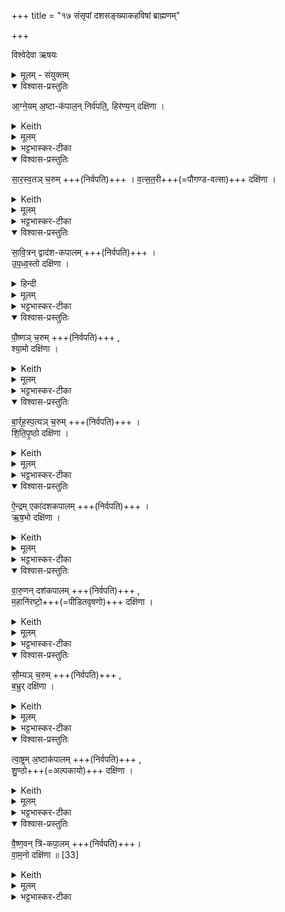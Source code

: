 +++
title = "१७ संसृपां दशसङ्ख्याकहविषां ब्राह्मणम्"

+++

विश्वेदेवा ऋषयः

<details><summary>मूलम् - संयुक्तम्</summary>

आ॒ग्ने॒यम॒ष्टाक॑पाल॒न्निर्व॑पति॒ हिर॑ण्य॒न्दक्षि॑णा सारस्व॒तञ्च॒रुव्ँव॑त्सत॒री दक्षि॑णा सावि॒त्रन्द्वाद॑शकपालमुपध्व॒स्तो दक्षि॑णा पौ॒ष्णञ्च॒रुँ श्या॒मो दक्षि॑णा बार्हस्प॒त्यञ्च॒रुँ शि॑तिपृ॒ष्ठो दक्षि॑णै॒न्द्रमेका॑दशकपालमृष॒भो दक्षि॑णा वारु॒णन्दश॑कपालम्म॒हानि॑रष्टो॒ दक्षि॑णा सौ॒म्यञ्च॒रुम्ब॒भ्रुर्दक्षि॑णा त्वा॒ष्ट्रम॒ष्टाक॑पालँ शु॒ण्ठो दक्षि॑णा वैष्ण॒वन्त्रि॑कपा॒लव्ँवा॑म॒नो दक्षि॑णा ॥
</details>
<details open><summary>विश्वास-प्रस्तुतिः</summary>

आ॒ग्ने॒यम् अ॒ष्टा-क॑पाल॒न् निर्व॑पति॒, 
हिर॑ण्य॒न् दक्षि॑णा ।
</details>
<details><summary>Keith</summary>

He offers to Agni on eight potsherds; the sacrificial fee is gold. 
</details>
<details><summary>मूलम्</summary>

आ॒ग्ने॒यम॒ष्टाक॑पाल॒न्निर्व॑पति॒  ..
हिर॑ण्य॒न्दक्षि॑णा ।
</details>
<details><summary>भट्टभास्कर-टीका</summary>

1एवमभिषेचनीये पञ्चम्यां संस्थिते दशपेयस्यागामिनो देवयननस्य पश्चात् संसृपां हविर्भिर्यजेत, तानि विदधाति - आग्नेयमष्टाकपालमिति ॥ षष्ठ्यामुपक्रमः । तत्र पूर्वंपूर्वं देवयजनमध्यवस्यति । यत्र पूर्वस्या आहवनीयः तत्र उत्तरस्या गार्हपत्यः । 

दशपेयस्य सङ्कल्पात् प्रागेवाष्टाकपालमाग्नेयं निर्वपति । हिरण्यं दक्षिणा । 'वरुणस्य सुषुवाणस्य दशधेन्द्रियं वीर्यं परापतत्' इत्यादि ब्राह्मणम् ॥
</details>
<details open><summary>विश्वास-प्रस्तुतिः</summary>

सा॒र॒स्व॒तञ् च॒रुम्  +++(निर्वपति)+++ ।
व॒त्स॒त॒री+++(=पौगण्ड-वत्सा)+++ दक्षि॑णा ।
</details>
<details><summary>Keith</summary>

(He offers) to Sarasvati an oblation; the sacrificial fee is a calf. 
</details>
<details><summary>मूलम्</summary>

सा॒र॒स्व॒तञ्च॒रुम्  +++(निर्वपति)+++ ,
व॒त्स॒त॒री दक्षि॑णा ।
</details>
<details><summary>भट्टभास्कर-टीका</summary>

2श्वोभूते सारस्वतं चरुं निर्वपति ॥ आग्नेयस्याहवनीयायतने सारस्वतस्य गार्हपत्यायतनम् । एवमुत्तरत्र द्रष्टव्यम् । अत्र वत्सतरी द्वितीयं वयः प्राप्नुवन्ती गौर्दक्षिणा । 'वत्सोक्षा' इति ष्टरच् ॥
</details>
<details open><summary>विश्वास-प्रस्तुतिः</summary>

सा॒वि॒त्रन् द्वाद॑श-कपालम्  +++(निर्वपति)+++ ।    
उ॒प॒ध्व॒स्तो दक्षि॑णा ।
</details>
<details><summary>हिन्दी</summary>

To Savitr (he offers) on twelve potsherds; the sacrificial fee is a speckled (ox). 
</details>
<details><summary>मूलम्</summary>

सा॒वि॒त्रन्द्वाद॑शकपालम्  +++(निर्वपति)+++ ,    
उ॒प॒ध्व॒स्तो +++(=शबलोक्षो)+++ दक्षि॑णा ।
</details>
<details><summary>भट्टभास्कर-टीका</summary>

3श्वोभूते सावित्रं द्वादशकपालं निर्वपति ॥ तत्रोपध्वस्तो गौर्दक्षिणा अन्येन वर्णेन परिभूतो[/भूतनि] निजवर्ण इत्यर्थः ॥
</details>
<details open><summary>विश्वास-प्रस्तुतिः</summary>

पौ॒ष्णञ् च॒रुम्  +++(निर्वपति)+++ ,   
श्या॒मो दक्षि॑णा ।
</details>
<details><summary>Keith</summary>

To Pusan (he offers) an oblation; the sacrificial fee is a dark (ox), 
</details>
<details><summary>मूलम्</summary>

पौ॒ष्णञ्च॒रुम्  +++(निर्वपति)+++ ,   
श्या॒मो दक्षि॑णा ।
</details>
<details><summary>भट्टभास्कर-टीका</summary>

4श्वोभूते पौष्णं चरुं निर्वपति ॥ तत्र श्यामो गौर्दकिष्णा ॥
</details>
<details open><summary>विश्वास-प्रस्तुतिः</summary>

बा॒र्र्ह॒स्प॒त्यञ् च॒रुम्  +++(निर्वपति)+++ ।   
शि॒ति॒पृ॒ष्ठो  दक्षि॑णा ।
</details>
<details><summary>Keith</summary>

To Brhaspati (he offers) an oblation; the sacrificial fee is a white-backed (ox). 
</details>
<details><summary>मूलम्</summary>

बा॒र्र्ह॒स्प॒त्यञ्च॒रुम्  +++(निर्वपति)+++ ,   
शि॒ति॒पृ॒ष्ठो  दक्षि॑णा ।
</details>
<details><summary>भट्टभास्कर-टीका</summary>

5श्वोभूते बार्हस्पत्यं चरुं निर्वपति ॥ तत्र शितिपृष्ठश्शुक्लपृष्ठो गौर्दक्षिणा ॥
</details>
<details open><summary>विश्वास-प्रस्तुतिः</summary>

ऐ॒न्द्रम् एका॑दशकपालम्  +++(निर्वपति)+++ ।  
ऋ॒ष॒भो दक्षि॑णा ।
</details>
<details><summary>Keith</summary>

To Indra (he offers) on eleven potsherds; the sacrificial fee is a bull. 
</details>
<details><summary>मूलम्</summary>

ऐ॒न्द्रमेका॑दशकपालम्  +++(निर्वपति)+++ ,  
ऋ॒ष॒भो दक्षि॑णा ।
</details>
<details><summary>भट्टभास्कर-टीका</summary>

6श्वोभूते ऐन्द्रमेकादशकपालं निर्वपति ॥ तत्र ऋषभो दक्षिणा ॥
</details>
<details open><summary>विश्वास-प्रस्तुतिः</summary>

वा॒रु॒णन् दश॑कपालम्  +++(निर्वपति)+++ ,  
म॒हानि॑रष्टो॒+++(=पीडितवृषणो)+++ दक्षि॑णा ।
</details>
<details><summary>Keith</summary>

To Varuna (he offers) on ten potsherds; the sacrificial fee is a great castrated (ox). 
</details>
<details><summary>मूलम्</summary>

वा॒रु॒णन्दश॑कपालम्  +++(निर्वपति)+++ ,  
म॒हानि॑रष्टो॒ दक्षि॑णा ।
</details>
<details><summary>भट्टभास्कर-टीका</summary>

7श्वोभूते वारुणं दशकपालं निर्वपति ॥ तत्र महानिरष्टः पीडितवृषणो गौर्दकिष्णा ॥
</details>
<details open><summary>विश्वास-प्रस्तुतिः</summary>

सौ॒म्यञ् च॒रुम्  +++(निर्वपति)+++ ,  
ब॒भ्रुर् दक्षि॑णा ।
</details>
<details><summary>Keith</summary>

To Soma (he offers) an oblation; the sacrificial fee is a brown (ox). 
</details>
<details><summary>मूलम्</summary>

सौ॒म्यञ्च॒रुम्  +++(निर्वपति)+++ ,  
ब॒भ्रुर्दक्षि॑णा ।
</details>
<details><summary>भट्टभास्कर-टीका</summary>

8अथ दशपेये प्रक्रान्ते आतिथ्यया प्रचर्य उपसदां पुरस्तात्सौम्यं चरुं निर्वपति द्वादश्याम् ॥ तत्र बभ्रुश्श्वेतलोहितो गौर्दकिष्णा ॥
</details>
<details open><summary>विश्वास-प्रस्तुतिः</summary>

त्वा॒ष्ट्रम् अ॒ष्टाक॑पालम्  +++(निर्वपति)+++ ,   
शु॒ण्ठो+++(=अल्पकायो)+++ दक्षि॑णा ।
</details>
<details><summary>Keith</summary>

To Tvastr (he offers) on eight potsherds; the sacrificial fee is a white (ox) 
</details>
<details><summary>मूलम्</summary>

त्वा॒ष्ट्रम॒ष्टाक॑पालम्  +++(निर्वपति)+++ ,   
शु॒ण्ठो दक्षि॑णा ।
</details>
<details><summary>भट्टभास्कर-टीका</summary>

9श्वोभूते त्रयोदश्यां प्रवर्ग्योपसद्भ्यां प्रचर्य सुब्रह्मण्यान्ते त्वाष्ट्रमष्टाकपालं निर्वपति ॥ तत्र शुण्ठः अल्पकायो गौर्दक्षिणा ॥
</details>
<details open><summary>विश्वास-प्रस्तुतिः</summary>

वै॒ष्ण॒वन् त्रि॑-कपा॒लम् +++(निर्वपति)+++।   
वा॒म॒नो दक्षि॑णा ॥ [33]
</details>
<details><summary>Keith</summary>

To Vishnu (he offers) on three potsherds; the sacrificial fee is a dwarf (ox).
</details>
<details><summary>मूलम्</summary>

वै॒ष्ण॒वन्त्रि॑कपा॒लम् +++(निर्वपति)+++ ,   
वा॒म॒नो दक्षि॑णा ॥ [33]
</details>
<details><summary>भट्टभास्कर-टीका</summary>

10श्वोभूते प्रवर्ग्योद्वासनात्प्राग्वैष्णवं त्रिकपालं निर्वपति ॥ तत्र वामनो ह्रस्वो गौर्दक्षिणा ॥

इत्यष्टमे सप्तदशोनुवाकः ॥  
</details>
